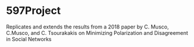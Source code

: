# 597Project
Replicates and extends the results from a 2018 paper by C. Musco, C.Musco, and C. Tsourakakis on Minimizing Polarization and Disagreement in Social Networks
